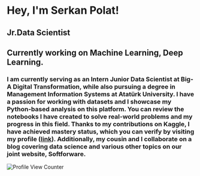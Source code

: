 Hey, I'm Serkan Polat!  
=============================

Jr.Data Scientist
------------------------------------
Currently working on Machine Learning, Deep Learning.
------------------------------------
### I am currently serving as an Intern Junior Data Scientist at Big-A Digital Transformation, while also pursuing a degree in Management Information Systems at Atatürk University. I have a passion for working with datasets and I showcase my Python-based analysis on this platform. You can review the notebooks I have created to solve real-world problems and my progress in this field. Thanks to my contributions on Kaggle, I have achieved mastery status, which you can verify by visiting my profile ([link](https://www.kaggle.com/serkanp)). Additionally, my cousin and I collaborate on a blog covering data science and various other topics on our joint website, Softforware.

![Profile View Counter](https://komarev.com/ghpvc/?username=serkannpolatt)












